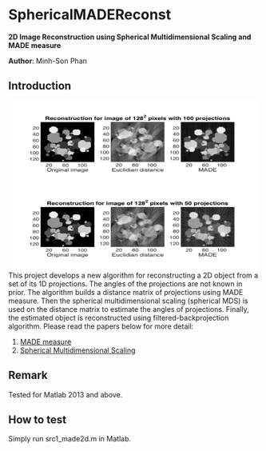 # SphericalMADEReconst

**2D Image Reconstruction using Spherical Multidimensional Scaling and MADE measure**

**Author**: Minh-Son Phan

## Introduction

<img src="result/128px_100prjs.png" width="500" height="170" align="left"/>
<img src="result/128px_50prjs.png" width="500" height="170" align="left"/>

This project develops a new algorithm for reconstructing a 2D object from a set of its 1D projections. 
The angles of the projections are not known in prior.
The algorithm builds a distance matrix of projections using MADE measure. 
Then the spherical multidimensional scaling (spherical MDS) is used on the distance matrix to estimate the angles of projections.
Finally, the estimated object is reconstructed using filtered-backprojection algorithm.
Please read the papers below for more detail:

1. [MADE measure](http://ieeexplore.ieee.org/xpl/articleDetails.jsp?arnumber=7025348)
2. [Spherical Multidimensional Scaling](http://www.ncbi.nlm.nih.gov/pmc/articles/PMC2898708/)

## Remark 

Tested for Matlab 2013 and above.
 
## How to test

Simply run src1_made2d.m in Matlab.

